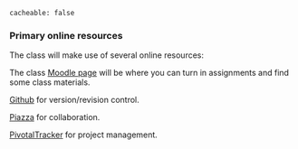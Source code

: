 ```
cacheable: false
```
### Primary online resources

The class will make use of several online resources:

The class [Moodle page](https://moodle.pugetsound.edu/moodle/course/view.php?id=11827) will be where you can turn in assignments and find some class materials.

[Github](https://github.com/UPS-CSCI240-S17) for version/revision control.

[Piazza](https://piazza.com/pugetsound/spring2017/csci240) for collaboration.

[PivotalTracker](https://www.pivotaltracker.com) for project management.
